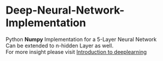 # Deep-Neural-Network-Implementation
Python **Numpy** Implementation for a 5-Layer Neural Network <br>
Can be extended to n-hidden Layer as well.<br>
For more insight please visit [Introduction to deeplearning](ab-bh.github.io)
